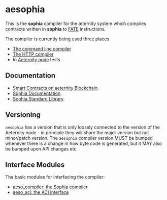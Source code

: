 # aesophia

This is the __sophia__ compiler for the æternity system which compiles contracts written in __sophia__ to [FATE](https://github.com/aeternity/protocol/blob/master/contracts/fate.md) instructions.

The compiler is currently being used three places
 - [The command line compiler](https://github.com/aeternity/aesophia_cli)
 - [The HTTP compiler](https://github.com/aeternity/aesophia_http)
 - In [Aeternity node](https://github.com/aeternity/aeternity) tests

## Documentation

* [Smart Contracts on aeternity Blockchain](https://github.com/aeternity/protocol/blob/master/contracts/contracts.md).
* [Sophia Documentation](docs/sophia.md).
* [Sophia Standard Library](docs/sophia_stdlib.md).

## Versioning

`aesophia` has a version that is only loosely connected to the version of the
Aeternity node - in principle they will share the major version but not
minor/patch version. The `aesophia` compiler version MUST be bumped whenever
there is a change in how byte code is generated, but it MAY also be bumped upon
API changes etc.

## Interface Modules

The basic modules for interfacing the compiler:

* [aeso_compiler: the Sophia compiler](./docs/aeso_compiler.md)
* [aeso_aci: the ACI interface](./docs/aeso_aci.md)
